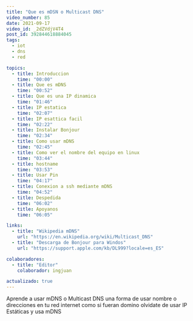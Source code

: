 ```yaml
---
title: "Que es mDSN o Multicast DNS"
video_number: 85
date: 2021-09-17
video_id: _2dZVdjV4T4
post_id: 392844618884045
tags:
  - iot
  - dns
  - red

topics:
  - title: Introduccion
    time: "00:00"
  - title: Que es mDNS
    time: "00:52"
  - title: Que es una IP dinamica
    time: "01:46"
  - title: IP estatica
    time: "02:07"
  - title: IP esattica facil
    time: "02:22"
  - title: Instalar Bonjour
    time: "02:34"
  - title: Como usar mDNS
    time: "02:45"
  - title: Como ver el nombre del equipo en linux
    time: "03:44"
  - title: hostname
    time: "03:53"
  - title: Usar Pin
    time: "04:17"
  - title: Conexion a ssh mediante mDNS
    time: "04:52"
  - title: Despedida
    time: "06:02"
  - title: Apoyanos
    time: "06:05"

links:
  - title: "Wikipedia mDNS"
    url: "https://en.wikipedia.org/wiki/Multicast_DNS"
  - title: "Descarga de Bonjour para Windos"
    url: "https://support.apple.com/kb/DL999?locale=es_ES"

colaboradores:
  - title: "Editor"
    colaborador: ingjuan

actualizado: true
---
```


Aprende a usar mDNS o Multicast DNS una forma de usar nombre o direcciones en tu red internet como si fueran domino olvidate de usar IP Estáticas y usa mDNS
